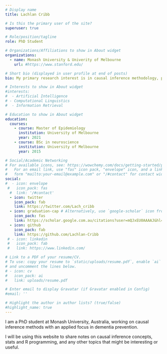 ```yaml
---
# Display name
title: Lachlan Cribb

# Is this the primary user of the site?
superuser: true

# Role/position/tagline
role: PhD Student

# Organizations/Affiliations to show in About widget
organizations:
  - name: Monash University & Univerity of Melbourne
    url: #https://www.stanford.edu/

# Short bio (displayed in user profile at end of posts)
bio: My primary research interest is in causal inference methodology, particularly in the fields of dementia and psychiatry

# Interests to show in About widget
#interests:
#  - Artificial Intelligence
# - Computational Linguistics
#  - Information Retrieval

# Education to show in About widget
education:
  courses:
    - course: Master of Epidemiology
      institution: University of Melbourne
      year: 2021
    - course: BSc in neuroscience
      institution: University of Melbourne
      year: 2015

# Social/Academic Networking
# For available icons, see: https://wowchemy.com/docs/getting-started/page-builder/#icons
#   For an email link, use "fas" icon pack, "envelope" icon, and a link in the
#   form "mailto:your-email@example.com" or "/#contact" for contact widget.
social:
#  - icon: envelope
 #   icon_pack: fas
  #  link: '/#contact'
  - icon: twitter
    icon_pack: fab
    link: https://twitter.com/Lach_cribb
  - icon: graduation-cap # Alternatively, use `google-scholar` icon from `ai` icon pack
    icon_pack: fas
    link: https://scholar.google.com.au/citations?user=mQJxEU0AAAAJ&hl=en
  - icon: github
    icon_pack: fab
    link: https://github.com/Lachlan-Cribb
 # - icon: linkedin
 #   icon_pack: fab
 #   link: https://www.linkedin.com/

# Link to a PDF of your resume/CV.
# To use: copy your resume to `static/uploads/resume.pdf`, enable `ai` icons in `params.toml`,
# and uncomment the lines below.
# - icon: cv
#   icon_pack: ai
#   link: uploads/resume.pdf

# Enter email to display Gravatar (if Gravatar enabled in Config)
#email: ''

# Highlight the author in author lists? (true/false)
#highlight_name: true
---
```


I am a PhD student at Monash University, Australia, working on causal inference methods with an applied focus in dementia prevention.

I will be using this website to share notes on causal inference concepts, stats and R programming, and any other topics that might be interesting or useful.